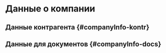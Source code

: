 # Данные о компании

## Данные контрагента {#companyInfo-kontr}

## Данные для документов {#companyInfo-docs}

